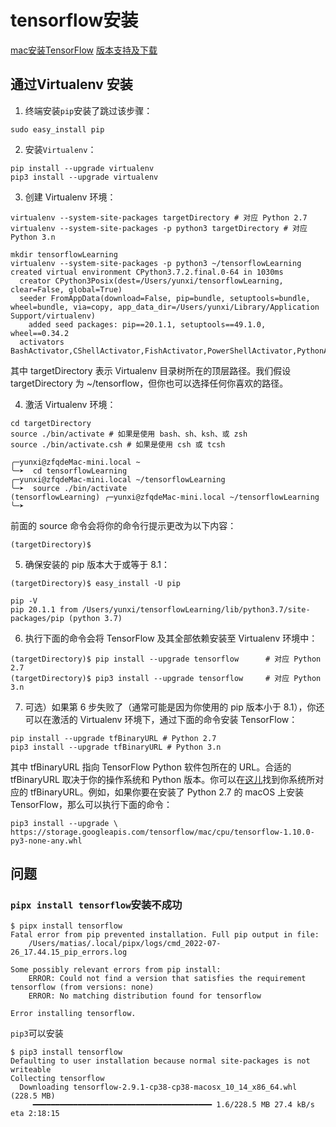 <!--
 * @Author: matiastang
 * @Date: 2022-07-26 16:33:46
 * @LastEditors: matiastang
 * @LastEditTime: 2022-07-26 17:51:43
 * @FilePath: /matias-TensorFlow/md/tensorflow安装.md
 * @Description: Tensorflow安装
-->
# tensorflow安装

[mac安装TensorFlow](https://github.com/xitu/tensorflow-docs/blob/zh-hans/install/install_mac.md)
[版本支持及下载](https://pypi.org/project/tensorflow/#files)

## 通过Virtualenv 安装

1. 终端安装`pip`安装了跳过该步骤：
```
sudo easy_install pip
```

2. 安装`Virtualenv`：
```
pip install --upgrade virtualenv
pip3 install --upgrade virtualenv
```

3. 创建 Virtualenv 环境：
```
virtualenv --system-site-packages targetDirectory # 对应 Python 2.7
virtualenv --system-site-packages -p python3 targetDirectory # 对应 Python 3.n

mkdir tensorflowLearning
virtualenv --system-site-packages -p python3 ~/tensorflowLearning
created virtual environment CPython3.7.2.final.0-64 in 1030ms
  creator CPython3Posix(dest=/Users/yunxi/tensorflowLearning, clear=False, global=True)
  seeder FromAppData(download=False, pip=bundle, setuptools=bundle, wheel=bundle, via=copy, app_data_dir=/Users/yunxi/Library/Application Support/virtualenv)
    added seed packages: pip==20.1.1, setuptools==49.1.0, wheel==0.34.2
  activators BashActivator,CShellActivator,FishActivator,PowerShellActivator,PythonActivator,XonshActivator
```
其中 targetDirectory 表示 Virtualenv 目录树所在的顶层路径。我们假设 targetDirectory 为 ~/tensorflow，但你也可以选择任何你喜欢的路径。

4. 激活 Virtualenv 环境：
```
cd targetDirectory
source ./bin/activate # 如果是使用 bash、sh、ksh、或 zsh
source ./bin/activate.csh # 如果是使用 csh 或 tcsh 

╭─yunxi@zfqdeMac-mini.local ~
╰─➤  cd tensorflowLearning
╭─yunxi@zfqdeMac-mini.local ~/tensorflowLearning
╰─➤  source ./bin/activate
(tensorflowLearning) ╭─yunxi@zfqdeMac-mini.local ~/tensorflowLearning
╰─➤
```
前面的 source 命令会将你的命令行提示更改为以下内容：
```
(targetDirectory)$
```

5. 确保安装的 pip 版本大于或等于 8.1：
```
(targetDirectory)$ easy_install -U pip

pip -V
pip 20.1.1 from /Users/yunxi/tensorflowLearning/lib/python3.7/site-packages/pip (python 3.7)
```

6. 执行下面的命令会将 TensorFlow 及其全部依赖安装至 Virtualenv 环境中：
```
(targetDirectory)$ pip install --upgrade tensorflow      # 对应 Python 2.7
(targetDirectory)$ pip3 install --upgrade tensorflow     # 对应 Python 3.n 
```

7. 可选）如果第 6 步失败了（通常可能是因为你使用的 pip 版本小于 8.1），你还可以在激活的 Virtualenv 环境下，通过下面的命令安装 TensorFlow：
```
pip install --upgrade tfBinaryURL # Python 2.7
pip3 install --upgrade tfBinaryURL # Python 3.n 
```
其中 tfBinaryURL 指向 TensorFlow Python 软件包所在的 URL。合适的 tfBinaryURL 取决于你的操作系统和 Python 版本。你可以在[这儿](https://github.com/xitu/tensorflow-docs/blob/zh-hans/install/install_mac.md#the_url_of_the_tensorflow_python_package)找到你系统所对应的 tfBinaryURL。例如，如果你要在安装了 Python 2.7 的 macOS 上安装 TensorFlow，那么可以执行下面的命令：
```
pip3 install --upgrade \
https://storage.googleapis.com/tensorflow/mac/cpu/tensorflow-1.10.0-py3-none-any.whl
```

## 问题

### `pipx install tensorflow`安装不成功

```
$ pipx install tensorflow
Fatal error from pip prevented installation. Full pip output in file:
    /Users/matias/.local/pipx/logs/cmd_2022-07-26_17.44.15_pip_errors.log

Some possibly relevant errors from pip install:
    ERROR: Could not find a version that satisfies the requirement tensorflow (from versions: none)
    ERROR: No matching distribution found for tensorflow

Error installing tensorflow.
```
`pip3`可以安装
```
$ pip3 install tensorflow
Defaulting to user installation because normal site-packages is not writeable
Collecting tensorflow
  Downloading tensorflow-2.9.1-cp38-cp38-macosx_10_14_x86_64.whl (228.5 MB)
     ━━━━━━━━━━━━━━━━━━━━━━━━━━━━━━━━━━━━━━━━ 1.6/228.5 MB 27.4 kB/s eta 2:18:15
```